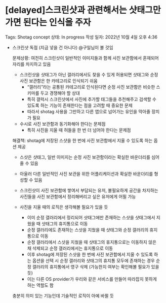 # [delayed]스크린샷과 관련해서는 샷태그만 가면 된다는 인식을 주자

Tags: Shotag concept
상태: In progress
작성 일자: 2022년 10월 4일 오후 4:36

- 스크린샷 독점 (지금 넣을 건 아니다) @구일님이 볼 것임
    
    문제상황: 여전히 스크린샷이 일반적인 이미지들과 함께 사진 보관함에서 혼재되어 자리를 차지하고 있음
    
    - 스크린샷을 샷태그가 아닌 갤러리에서도 찾을 수 있게 허용되면 샷태그와 순정 사진 보관함은 한 카테고리로 인식되기 쉬움
        - “갤러리”라는 공통된 카테고리로 인식된다면 순정 사진 보관함은 비슷한 스키마를 두고 경쟁해야 할 상대
        - 특히 갤럭시 스크린샷에서 사진에 추가할 태그들을 추천해주고 검색할 수 있도록 하는 기능이 존재한다는 점을 고려할 때 중요한 문제
        - 따라서 shotag 사용을 그만하고 다른 앱으로 넘어가는 유인을 막아줄 장치가 필요
    - 수시로 사진 보관함과 동기화해야 한다는 문제점
        - 특히 사진을 지울 때 허들을 한 번 더 넘어야 한다는 문제점
        
    
    해결책: shotag에 저장된 스샷을 한 번에 사진 보관함에서 지울 수 있도록 하는 옵션 제공 
    
    - 스샷은 샷태그, 일반 이미지는 순정 사진 보관함이라는 확실한 바운더리를 심어줄 수 있음
    - 아울러 다른 일반적인 사진 보관을 위한 어플리케이션과 확실한 바운더리를 형성할 수 있음
    - 스크린샷이 사진 보관함에 쌓여서 부담되는 유저, 불필요하게 공간을 차지하는 사진들을 사진 보관함에서 정리해버리고 싶은 유저에게 어필 가능
    
    - 사진을 지울 때의 로직은 생각해볼 필요가 있을 듯
        - 이미 순정 갤러리에서 정리되어 샷태그에만 존재하는 스샷을 샷태그에서 지웠을 때 샷태그의 휴지통으로 이동
        - 순정 갤러리에도 존재하는 스샷을 지웠을 때 샷태그와 순정 갤러리의 휴지통으로 이동
        - 순정 갤러리에서 스샷을 지웠을 때 샷태그의 휴지통으로는 이동하지 않은 채 삭제되고 순정 갤러리에서는 휴지통으로 이동
        - 이후 shotag에 저장된 스샷을 한 번에 사진 보관함에서 지울 수 있도록 하는 옵션을 선택 시 순정 갤러리와 샷태그의 휴지통 모두에 존재하는 경우 순정 갤러리의 휴지통에서 영구 삭제 (가능한지 여부는 확인해볼 필요가 있을 듯)
        - 이는 다른 OS provider가 우리와 같은 서비스를 만들어 따라잡지 못하게 하는 역할도 함
    
    충분히 의미 있는 기능인데 기술적인 로직이 아예 바뀔 듯